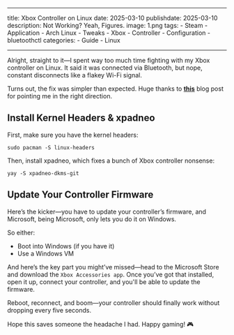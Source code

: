   ---
title: Xbox Controller on Linux
date: 2025-03-10
publishdate: 2025-03-10
description: Not Working? Yeah, Figures.
image: 1.png
tags:
    - Steam
    - Application
    - Arch Linux
    - Tweaks
    - Xbox
    - Controller
    - Configuration
    - bluetoothctl
categories:
    - Guide
    - Linux

---

Alright, straight to it—I spent way too much time fighting with my Xbox controller on Linux. It said it was connected via Bluetooth, but nope, constant disconnects like a flakey Wi-Fi signal.

Turns out, the fix was simpler than expected. Huge thanks to <b>[this](https://plug-world.com/posts/fixing-xbox-bluetooth-controllers-in-arch-linux/)</b> blog post for pointing me in the right direction.


## Install Kernel Headers & xpadneo
First, make sure you have the kernel headers:


```
sudo pacman -S linux-headers
```
Then, install xpadneo, which fixes a bunch of Xbox controller nonsense:

```
yay -S xpadneo-dkms-git
```

## Update Your Controller Firmware
Here’s the kicker—you have to update your controller’s firmware, and Microsoft, being Microsoft, only lets you do it on Windows.

So either:

*  Boot into Windows (if you have it)
*  Use a Windows VM

And here’s the key part you might’ve missed—head to the Microsoft Store and download the `Xbox Accessories app`. Once you’ve got that installed, open it up, connect your controller, and you'll be able to update the firmware.

Reboot, reconnect, and boom—your controller should finally work without dropping every five seconds.

Hope this saves someone the headache I had. Happy gaming! 🎮
